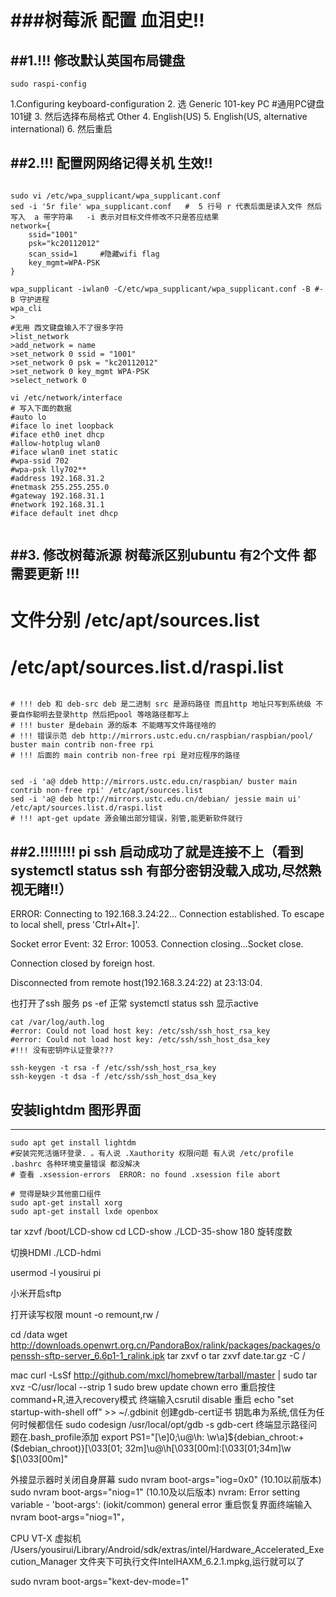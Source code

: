 ###树莓派 配置 血泪史!!
==========================
##1.!!! 修改默认英国布局键盘
-------------------------------
```
sudo raspi-config
```
1.Configuring keyboard-configuration
2. 选 Generic 101-key PC  #通用PC键盘101键
3. 然后选择布局格式 Other
4. English(US)
5. English(US, alternative international)
6. 然后重启

##2.!!! 配置网网络记得关机 生效!!
------------------------------------
```

sudo vi /etc/wpa_supplicant/wpa_supplicant.conf
sed -i '5r file' wpa_supplicant.conf   #  5 行号 r 代表后面是读入文件 然后写入  a 带字符串   -i 表示对目标文件修改不只是答应结果
network={
	ssid="1001"
	psk="kc20112012"
	scan_ssid=1		#隐藏wifi flag
	key_mgmt=WPA-PSK
}

wpa_supplicant -iwlan0 -C/etc/wpa_supplicant/wpa_supplicant.conf -B #-B 守护进程
wpa_cli
>
#无用 西文键盘输入不了很多字符 
>list_network
>add_network = name
>set_network 0 ssid = "1001"
>set_network 0 psk = "kc20112012"
>set_network 0 key_mgmt WPA-PSK
>select_network 0

vi /etc/network/interface 
# 写入下面的数据
#auto lo
#iface lo inet loopback
#iface eth0 inet dhcp
#allow-hotplug wlan0
#iface wlan0 inet static
#wpa-ssid 702
#wpa-psk lly702**
#address 192.168.31.2
#netmask 255.255.255.0
#gateway 192.168.31.1
#network 192.168.31.1
#iface default inet dhcp


```
##3. 修改树莓派源  树莓派区别ubuntu 有2个文件 都需要更新 !!!
----------------------------------------
# 文件分别 /etc/apt/sources.list   
# /etc/apt/sources.list.d/raspi.list
```

# !!! deb 和 deb-src deb 是二进制 src 是源码路径 而且http 地址只写到系统级 不要自作聪明去登录http 然后把pool 等啥路径都写上
# !!! buster 是debain 源的版本 不能瞎写文件路径啥的 
# !!! 错误示范 deb http://mirrors.ustc.edu.cn/raspbian/raspbian/pool/ buster main contrib non-free rpi
# !!! 后面的 main contrib non-free rpi 是对应程序的路径


sed -i 'a@ ddeb http://mirrors.ustc.edu.cn/raspbian/ buster main contrib non-free rpi' /etc/apt/sources.list
sed -i 'a@ deb http://mirrors.ustc.edu.cn/debian/ jessie main ui' /etc/apt/sources.list.d/raspi.list
# !!! apt-get update 源会输出部分错误，别管,能更新软件就行
```

##2.!!!!!!!! pi ssh 启动成功了就是连接不上（看到 systemctl status ssh 有部分密钥没载入成功,尽然熟视无睹!!）
-----------------------------------
ERROR: 
Connecting to 192.168.3.24:22...
Connection established.
To escape to local shell, press 'Ctrl+Alt+]'.

Socket error Event: 32 Error: 10053.
Connection closing...Socket close.

Connection closed by foreign host.

Disconnected from remote host(192.168.3.24:22) at 23:13:04.

也打开了ssh 服务 ps -ef 正常 systemctl status ssh 显示active  
```
cat /var/log/auth.log  
#error: Could not load host key: /etc/ssh/ssh_host_rsa_key
#error: Could not load host key: /etc/ssh/ssh_host_dsa_key
#!!! 没有密钥咋认证登录???

ssh-keygen -t rsa -f /etc/ssh/ssh_host_rsa_key
ssh-keygen -t dsa -f /etc/ssh/ssh_host_dsa_key
```
## 安装lightdm 图形界面
-----------
```
sudo apt get install lightdm
#安装完死活循环登录. 。有人说 .Xauthority 权限问题 有人说 /etc/profile .bashrc 各种环境变量错误 都没解决
# 查看 .xsession-errors  ERROR: no found .xsession file abort 

# 觉得是缺少其他窗口组件
sudo apt-get install xorg
sudo apt-get install lxde openbox

```



tar xzvf /boot/LCD-show
cd LCD-show
./LCD-35-show  180 旋转度数

切换HDMI
./LCD-hdmi

usermod -l yousirui pi

小米开启sftp

打开读写权限
mount -o remount,rw / 

cd /data
wget 
http://downloads.openwrt.org.cn/PandoraBox/ralink/packages/packages/openssh-sftp-server_6.6p1-1_ralink.ipk
tar zxvf o
tar zxvf date.tar.gz -C /



mac
curl -LsSf http://github.com/mxcl/homebrew/tarball/master | sudo tar xvz -C/usr/local --strip 1 
sudo brew update
chown erro  重启按住command+R,进入recovery模式 
终端输入csrutil disable 重启
echo "set startup-with-shell off" >> ~/.gdbinit 
创建gdb-cert证书 钥匙串为系统,信任为任何时候都信任
sudo codesign /usr/local/opt/gdb -s gdb-cert
终端显示路径问题在.bash_profile添加 
export PS1="\[\e]0;\u@\h: \w\a\]${debian_chroot:+($debian_chroot)}\[\033[01;    32m\]\u@\h\[\033[00m\]:\[\033[01;34m\]\w \$\[\033[00m\]"

外接显示器时关闭自身屏幕
sudo nvram boot-args="iog=0x0" (10.10以前版本)
sudo nvram boot-args="niog=1" (10.10及以后版本)
nvram: Error setting variable - 'boot-args': (iokit/common) general error
重启恢复界面终端输入nvram boot-args="niog=1"，

CPU VT-X 虚拟机
	/Users/yousirui/Library/Android/sdk/extras/intel/Hardware_Accelerated_Execution_Manager 文件夹下可执行文件IntelHAXM_6.2.1.mpkg,运行就可以了
   
sudo nvram boot-args="kext-dev-mode=1"
